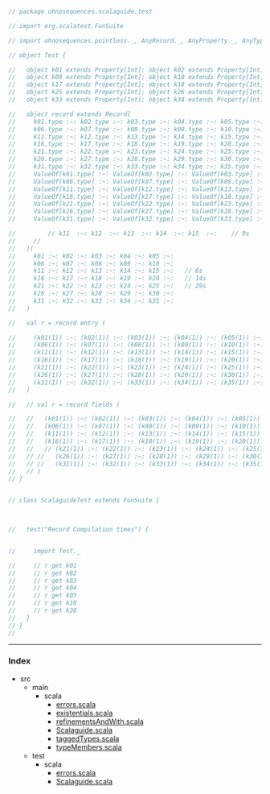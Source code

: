 
```scala
// package ohnosequences.scalaguide.test

// import org.scalatest.FunSuite

// import ohnosequences.pointless._, AnyRecord._, AnyProperty._, AnyTypeSet._

// object Test {

//   object k01 extends Property[Int]; object k02 extends Property[Int]; object k03 extends Property[Int]; object k04 extends Property[Int]; object k05 extends Property[Int]; object k06 extends Property[Int]; object k07 extends Property[Int]; object k08 extends Property[Int];
//   object k09 extends Property[Int]; object k10 extends Property[Int]; object k11 extends Property[Int]; object k12 extends Property[Int]; object k13 extends Property[Int]; object k14 extends Property[Int]; object k15 extends Property[Int]; object k16 extends Property[Int];
//   object k17 extends Property[Int]; object k18 extends Property[Int]; object k19 extends Property[Int]; object k20 extends Property[Int]; object k21 extends Property[Int]; object k22 extends Property[Int]; object k23 extends Property[Int]; object k24 extends Property[Int];
//   object k25 extends Property[Int]; object k26 extends Property[Int]; object k27 extends Property[Int]; object k28 extends Property[Int]; object k29 extends Property[Int]; object k30 extends Property[Int]; object k31 extends Property[Int]; object k32 extends Property[Int];
//   object k33 extends Property[Int]; object k34 extends Property[Int]; object k35 extends Property[Int];

//   object record extends Record[
//     k01.type :~: k02.type :~: k03.type :~: k04.type :~: k05.type :~:
//     k06.type :~: k07.type :~: k08.type :~: k09.type :~: k10.type :~:
//     k11.type :~: k12.type :~: k13.type :~: k14.type :~: k15.type :~:
//     k16.type :~: k17.type :~: k18.type :~: k19.type :~: k20.type :~:
//     k21.type :~: k22.type :~: k23.type :~: k24.type :~: k25.type :~:
//     k26.type :~: k27.type :~: k28.type :~: k29.type :~: k30.type :~:
//     k31.type :~: k32.type :~: k33.type :~: k34.type :~: k35.type :~: ,
//     ValueOf[k01.type] :~: ValueOf[k02.type] :~: ValueOf[k03.type] :~: ValueOf[k04.type] :~: ValueOf[k05.type] :~:
//     ValueOf[k06.type] :~: ValueOf[k07.type] :~: ValueOf[k08.type] :~: ValueOf[k09.type] :~: ValueOf[k10.type] :~:
//     ValueOf[k11.type] :~: ValueOf[k12.type] :~: ValueOf[k13.type] :~: ValueOf[k14.type] :~: ValueOf[k15.type] :~:
//     ValueOf[k16.type] :~: ValueOf[k17.type] :~: ValueOf[k18.type] :~: ValueOf[k19.type] :~: ValueOf[k20.type] :~:
//     ValueOf[k21.type] :~: ValueOf[k22.type] :~: ValueOf[k23.type] :~: ValueOf[k24.type] :~: ValueOf[k25.type] :~: 
//     ValueOf[k26.type] :~: ValueOf[k27.type] :~: ValueOf[k28.type] :~: ValueOf[k29.type] :~: ValueOf[k30.type] :~:   
//     ValueOf[k31.type] :~: ValueOf[k32.type] :~: ValueOf[k33.type] :~: ValueOf[k34.type] :~: ValueOf[k35.type] :~: 

//         // k11  :~: k12  :~: k13  :~: k14  :~: k15  :~:    // 9s
//     // 
//   ](
//     k01 :~: k02 :~: k03 :~: k04 :~: k05 :~: 
//     k06 :~: k07 :~: k08 :~: k09 :~: k10 :~: 
//     k11 :~: k12 :~: k13 :~: k14 :~: k15 :~:   // 6s
//     k16 :~: k17 :~: k18 :~: k19 :~: k20 :~:   // 14s
//     k21 :~: k22 :~: k23 :~: k24 :~: k25 :~:   // 29s
//     k26 :~: k27 :~: k28 :~: k29 :~: k30 :~:
//     k31 :~: k32 :~: k33 :~: k34 :~: k35 :~: 
//   )

//   val r = record entry (

//     (k01(1)) :~: (k02(1)) :~: (k03(1)) :~: (k04(1)) :~: (k05(1)) :~: 
//     (k06(1)) :~: (k07(1)) :~: (k08(1)) :~: (k09(1)) :~: (k10(1)) :~:
//     (k11(1)) :~: (k12(1)) :~: (k13(1)) :~: (k14(1)) :~: (k15(1)) :~:
//     (k16(1)) :~: (k17(1)) :~: (k18(1)) :~: (k19(1)) :~: (k20(1)) :~:  
//     (k21(1)) :~: (k22(1)) :~: (k23(1)) :~: (k24(1)) :~: (k25(1)) :~: 
//     (k26(1)) :~: (k27(1)) :~: (k28(1)) :~: (k29(1)) :~: (k30(1)) :~:
//     (k31(1)) :~: (k32(1)) :~: (k33(1)) :~: (k34(1)) :~: (k35(1)) :~: 
//   )

//   // val r = record fields (

//   //   (k01(1)) :~: (k02(1)) :~: (k03(1)) :~: (k04(1)) :~: (k05(1)) :~:
//   //   (k06(1)) :~: (k07(1)) :~: (k08(1)) :~: (k09(1)) :~: (k10(1)) :~:
//   //   (k11(1)) :~: (k12(1)) :~: (k13(1)) :~: (k14(1)) :~: (k15(1)) :~:
//   //   (k16(1)) :~: (k17(1)) :~: (k18(1)) :~: (k19(1)) :~: (k20(1)) :~: 
//   //   // (k21(1)) :~: (k22(1)) :~: (k23(1)) :~: (k24(1)) :~: (k25(1)) :~: 
//   // //   (k26(1)) :~: (k27(1)) :~: (k28(1)) :~: (k29(1)) :~: (k30(1)) :~:
//   // //   (k31(1)) :~: (k32(1)) :~: (k33(1)) :~: (k34(1)) :~: (k35(1)) :~: 
//   // )
// }


// class ScalaguideTest extends FunSuite {

  

//   test("Record Compilation times") {


//     import Test._

//     // r get k01
//     // r get k02
//     // r get k03
//     // r get k04
//     // r get k05
//     // r get k10
//     // r get k20
//   }
// }
//  

```


------

### Index

+ src
  + main
    + scala
      + [errors.scala][main/scala/errors.scala]
      + [existentials.scala][main/scala/existentials.scala]
      + [refinementsAndWith.scala][main/scala/refinementsAndWith.scala]
      + [Scalaguide.scala][main/scala/Scalaguide.scala]
      + [taggedTypes.scala][main/scala/taggedTypes.scala]
      + [typeMembers.scala][main/scala/typeMembers.scala]
  + test
    + scala
      + [errors.scala][test/scala/errors.scala]
      + [Scalaguide.scala][test/scala/Scalaguide.scala]

[main/scala/errors.scala]: ../../main/scala/errors.scala.md
[main/scala/existentials.scala]: ../../main/scala/existentials.scala.md
[main/scala/refinementsAndWith.scala]: ../../main/scala/refinementsAndWith.scala.md
[main/scala/Scalaguide.scala]: ../../main/scala/Scalaguide.scala.md
[main/scala/taggedTypes.scala]: ../../main/scala/taggedTypes.scala.md
[main/scala/typeMembers.scala]: ../../main/scala/typeMembers.scala.md
[test/scala/errors.scala]: errors.scala.md
[test/scala/Scalaguide.scala]: Scalaguide.scala.md